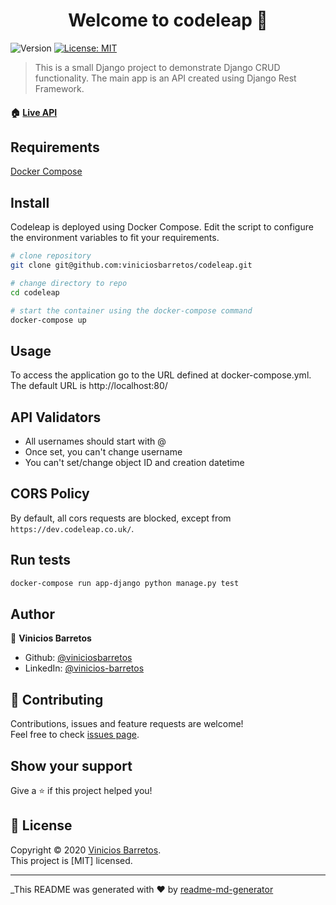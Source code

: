 <h1 align="center">Welcome to codeleap 👋</h1>
<p>
  <img alt="Version" src="https://img.shields.io/badge/version-1.0.0-blue.svg?cacheSeconds=2592000" />
  <a href="https://github.com/viniciosbarretos/codeleap/blob/master/LICENSE" target="_blank">
    <img alt="License: MIT" src="https://img.shields.io/badge/license-MIT-yellow.svg" target="_blank" />
  </a>
</p>

> This is a small Django project to demonstrate Django CRUD functionality. The main app is an API created using Django Rest Framework.

#### 🏠 [Live API](https://google.com)

## Requirements

[Docker Compose](https://docs.docker.com/compose/install/)


## Install

Codeleap is deployed using Docker Compose. Edit the script to configure the environment variables to fit your requirements.

```sh
# clone repository
git clone git@github.com:viniciosbarretos/codeleap.git

# change directory to repo
cd codeleap

# start the container using the docker-compose command
docker-compose up
```

## Usage

To access the application go to the URL defined at docker-compose.yml. The default URL is http://localhost:80/



## API Validators

* All usernames should start with @
* Once set, you can't change username
* You can't set/change object ID and creation datetime

## CORS Policy

By default, all cors requests are blocked, except from `https://dev.codeleap.co.uk/`.


## Run tests

```sh
docker-compose run app-django python manage.py test
```

## Author

👤 **Vinicios Barretos**

* Github: [@viniciosbarretos](https://github.com/viniciosbarretos)
* LinkedIn: [@vinicios-barretos](https://linkedin.com/in/vinicios-barretos)

## 🤝 Contributing

Contributions, issues and feature requests are welcome!<br />Feel free to check [issues page](https://github.com/viniciosbarretos/codeleap/issues).

## Show your support

Give a ⭐️ if this project helped you!

## 📝 License

Copyright © 2020 [Vinicios Barretos](https://github.com/viniciosbarretos).<br />
This project is [MIT] licensed.

***
_This README was generated with ❤️ by [readme-md-generator](https://github.com/kefranabg/readme-md-generator)
